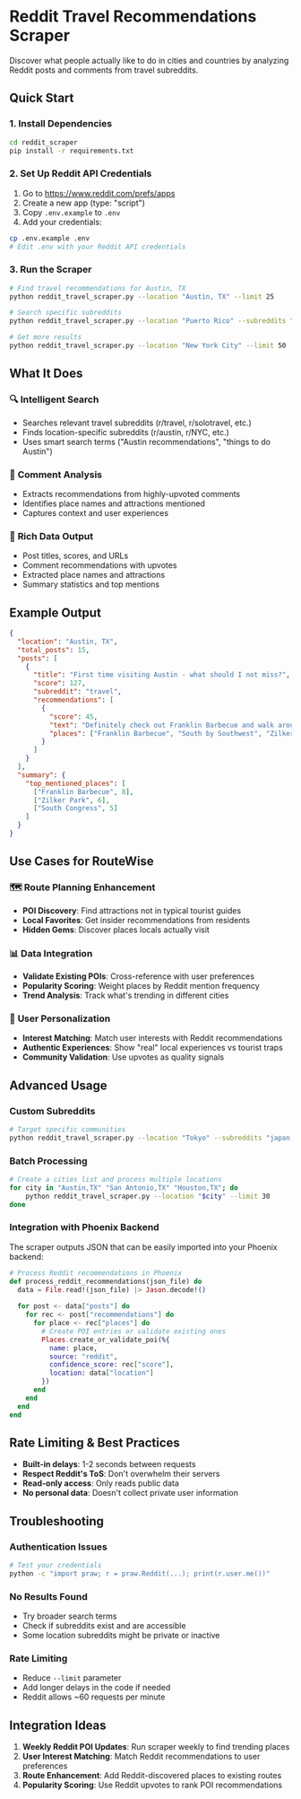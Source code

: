 # Reddit Travel Recommendations Scraper

Discover what people actually like to do in cities and countries by analyzing Reddit posts and comments from travel subreddits.

## Quick Start

### 1. Install Dependencies
```bash
cd reddit_scraper
pip install -r requirements.txt
```

### 2. Set Up Reddit API Credentials
1. Go to https://www.reddit.com/prefs/apps
2. Create a new app (type: "script")
3. Copy `.env.example` to `.env`
4. Add your credentials:
```bash
cp .env.example .env
# Edit .env with your Reddit API credentials
```

### 3. Run the Scraper
```bash
# Find travel recommendations for Austin, TX
python reddit_travel_scraper.py --location "Austin, TX" --limit 25

# Search specific subreddits
python reddit_travel_scraper.py --location "Puerto Rico" --subreddits "travel,solotravel,PuertoRico"

# Get more results
python reddit_travel_scraper.py --location "New York City" --limit 50
```

## What It Does

### 🔍 **Intelligent Search**
- Searches relevant travel subreddits (r/travel, r/solotravel, etc.)
- Finds location-specific subreddits (r/austin, r/NYC, etc.)
- Uses smart search terms ("Austin recommendations", "things to do Austin")

### 📝 **Comment Analysis**
- Extracts recommendations from highly-upvoted comments
- Identifies place names and attractions mentioned
- Captures context and user experiences

### 💾 **Rich Data Output**
- Post titles, scores, and URLs
- Comment recommendations with upvotes
- Extracted place names and attractions
- Summary statistics and top mentions

## Example Output

```json
{
  "location": "Austin, TX",
  "total_posts": 15,
  "posts": [
    {
      "title": "First time visiting Austin - what should I not miss?",
      "score": 127,
      "subreddit": "travel",
      "recommendations": [
        {
          "score": 45,
          "text": "Definitely check out Franklin Barbecue and walk around South by Southwest district...",
          "places": ["Franklin Barbecue", "South by Southwest", "Zilker Park"]
        }
      ]
    }
  ],
  "summary": {
    "top_mentioned_places": [
      ["Franklin Barbecue", 8],
      ["Zilker Park", 6],
      ["South Congress", 5]
    ]
  }
}
```

## Use Cases for RouteWise

### 🗺️ **Route Planning Enhancement**
- **POI Discovery**: Find attractions not in typical tourist guides
- **Local Favorites**: Get insider recommendations from residents
- **Hidden Gems**: Discover places locals actually visit

### 📊 **Data Integration**
- **Validate Existing POIs**: Cross-reference with user preferences
- **Popularity Scoring**: Weight places by Reddit mention frequency
- **Trend Analysis**: Track what's trending in different cities

### 🎯 **User Personalization**
- **Interest Matching**: Match user interests with Reddit recommendations
- **Authentic Experiences**: Show "real" local experiences vs tourist traps
- **Community Validation**: Use upvotes as quality signals

## Advanced Usage

### Custom Subreddits
```bash
# Target specific communities
python reddit_travel_scraper.py --location "Tokyo" --subreddits "japan,solotravel,backpacking,JapanTravel"
```

### Batch Processing
```bash
# Create a cities list and process multiple locations
for city in "Austin,TX" "San Antonio,TX" "Houston,TX"; do
    python reddit_travel_scraper.py --location "$city" --limit 30
done
```

### Integration with Phoenix Backend
The scraper outputs JSON that can be easily imported into your Phoenix backend:

```elixir
# Process Reddit recommendations in Phoenix
def process_reddit_recommendations(json_file) do
  data = File.read!(json_file) |> Jason.decode!()
  
  for post <- data["posts"] do
    for rec <- post["recommendations"] do
      for place <- rec["places"] do
        # Create POI entries or validate existing ones
        Places.create_or_validate_poi(%{
          name: place,
          source: "reddit",
          confidence_score: rec["score"],
          location: data["location"]
        })
      end
    end
  end
end
```

## Rate Limiting & Best Practices

- **Built-in delays**: 1-2 seconds between requests
- **Respect Reddit's ToS**: Don't overwhelm their servers
- **Read-only access**: Only reads public data
- **No personal data**: Doesn't collect private user information

## Troubleshooting

### Authentication Issues
```bash
# Test your credentials
python -c "import praw; r = praw.Reddit(...); print(r.user.me())"
```

### No Results Found
- Try broader search terms
- Check if subreddits exist and are accessible
- Some location subreddits might be private or inactive

### Rate Limiting
- Reduce `--limit` parameter
- Add longer delays in the code if needed
- Reddit allows ~60 requests per minute

## Integration Ideas

1. **Weekly Reddit POI Updates**: Run scraper weekly to find trending places
2. **User Interest Matching**: Match Reddit recommendations to user preferences  
3. **Route Enhancement**: Add Reddit-discovered places to existing routes
4. **Popularity Scoring**: Use Reddit upvotes to rank POI recommendations